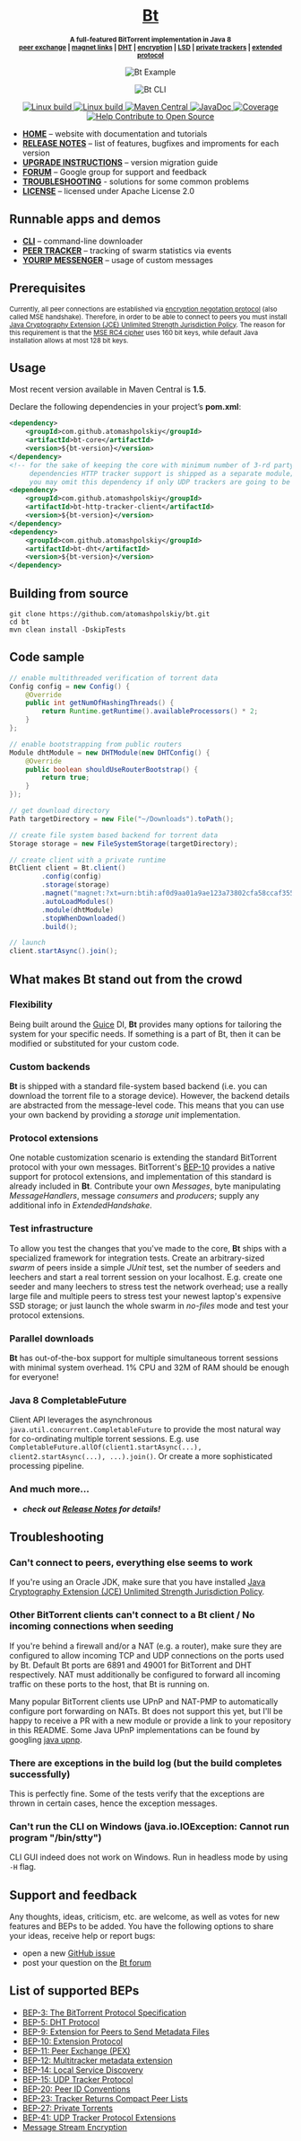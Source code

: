 <h1 align="center">
    <a href="http://atomashpolskiy.github.io/bt/">Bt</a>
</h1>

<p align="center"><strong>
<sup>
A full-featured BitTorrent implementation in Java 8
<br/><a href="http://bittorrent.org/beps/bep_0011.html">peer exchange</a> | <a href="http://bittorrent.org/beps/bep_0009.html">magnet links</a> | <a href="http://bittorrent.org/beps/bep_0005.html">DHT</a> | <a href="http://wiki.vuze.com/w/Message_Stream_Encryption">encryption</a> | <a href="http://bittorrent.org/beps/bep_0014.html">LSD</a> | <a href="http://bittorrent.org/beps/bep_0027.html">private trackers</a> | <a href="http://bittorrent.org/beps/bep_0010.html">extended protocol</a>
</sup>
</strong></p>

<p align="center">
    <img src="https://atomashpolskiy.github.io/static/img/bt-source-code.png" alt="Bt Example">
</p>

<p align="center">
    <img src="https://atomashpolskiy.github.io/static/img/bt-animated.gif" alt="Bt CLI">
</p>

<p align="center">
    <a href="https://travis-ci.org/atomashpolskiy/bt">
        <img src="https://img.shields.io/travis/atomashpolskiy/bt/master.svg?label=Linux%20build"
             alt="Linux build">
    </a>
    <a href="https://ci.appveyor.com/project/atomashpolskiy/bt">
        <img src="https://img.shields.io/appveyor/ci/atomashpolskiy/bt/master.svg?label=Windows%20build"
             alt="Linux build">
    </a>
    <a href="https://maven-badges.herokuapp.com/maven-central/com.github.atomashpolskiy/bt-core/">
        <img src="https://maven-badges.herokuapp.com/maven-central/com.github.atomashpolskiy/bt-core/badge.svg"
             alt="Maven Central">
    </a>
    <a href="http://atomashpolskiy.github.io/bt/javadoc/latest/">
        <img src="https://img.shields.io/badge/javadoc-latest-orange.svg"
             alt="JavaDoc">
    </a>
    <a href="https://codecov.io/gh/atomashpolskiy/bt">
        <img src="https://img.shields.io/codecov/c/github/atomashpolskiy/bt/master.svg"
             alt="Coverage">
    </a>
    <a href="https://www.codetriage.com/atomashpolskiy/bt">
        <img src="https://www.codetriage.com/atomashpolskiy/bt/badges/users.svg"
             alt="Help Contribute to Open Source">
    </a>
</p>

* **[HOME](http://atomashpolskiy.github.io/bt/)** – website with documentation and tutorials
* **[RELEASE NOTES](https://github.com/atomashpolskiy/bt/blob/master/RELEASE-NOTES.md#bt-release-notes)** – list of features, bugfixes and improments for each version
* **[UPGRADE INSTRUCTIONS](https://github.com/atomashpolskiy/bt/blob/master/UPGRADE.md#upgrade-instructions)** – version migration guide
* **[FORUM](https://groups.google.com/forum/#!forum/bttorrent)** – Google group for support and feedback
* **[TROUBLESHOOTING](#troubleshooting)** - solutions for some common problems
* **[LICENSE](https://github.com/atomashpolskiy/bt/blob/master/LICENSE)** – licensed under Apache License 2.0

## Runnable apps and demos

* **[CLI](https://github.com/atomashpolskiy/bt/tree/master/bt-cli#simple-command-line-torrent-downloader)** – command-line downloader
* **[PEER TRACKER](https://github.com/atomashpolskiy/bt/tree/master/examples/src/main/java/peertracker#peer-tracker)** – tracking of swarm statistics via events
* **[YOURIP MESSENGER](https://github.com/atomashpolskiy/bt/tree/master/examples/src/main/java/yourip#yourip-messenger)** – usage of custom messages


## Prerequisites

<sup>Currently, all peer connections are established via [encryption negotation protocol](http://wiki.vuze.com/w/Message_Stream_Encryption) (also called MSE handshake). Therefore, in order to be able to connect to peers you must install [Java Cryptography Extension (JCE) Unlimited Strength Jurisdiction Policy](http://www.oracle.com/technetwork/java/javase/downloads/jce8-download-2133166.html). The reason for this requirement is that the [MSE RC4 cipher](http://wiki.vuze.com/w/Message_Stream_Encryption) uses 160 bit keys, while default Java installation allows at most 128 bit keys.</sup>

## Usage

Most recent version available in Maven Central is **1.5**.

Declare the following dependencies in your project’s **pom.xml**:

```xml
<dependency>
    <groupId>com.github.atomashpolskiy</groupId>
    <artifactId>bt-core</artifactId>
    <version>${bt-version}</version>
</dependency>
<!-- for the sake of keeping the core with minimum number of 3-rd party
     dependencies HTTP tracker support is shipped as a separate module;
     you may omit this dependency if only UDP trackers are going to be used -->
<dependency>
    <groupId>com.github.atomashpolskiy</groupId>
    <artifactId>bt-http-tracker-client</artifactId>
    <version>${bt-version}</version>
</dependency>
<dependency>
    <groupId>com.github.atomashpolskiy</groupId>
    <artifactId>bt-dht</artifactId>
    <version>${bt-version}</version>
</dependency>
```

## Building from source

```
git clone https://github.com/atomashpolskiy/bt.git
cd bt
mvn clean install -DskipTests
```

## Code sample

```java
// enable multithreaded verification of torrent data
Config config = new Config() {
    @Override
    public int getNumOfHashingThreads() {
        return Runtime.getRuntime().availableProcessors() * 2;
    }
};

// enable bootstrapping from public routers
Module dhtModule = new DHTModule(new DHTConfig() {
    @Override
    public boolean shouldUseRouterBootstrap() {
        return true;
    }
});

// get download directory
Path targetDirectory = new File("~/Downloads").toPath();

// create file system based backend for torrent data
Storage storage = new FileSystemStorage(targetDirectory);

// create client with a private runtime
BtClient client = Bt.client()
        .config(config)
        .storage(storage)
        .magnet("magnet:?xt=urn:btih:af0d9aa01a9ae123a73802cfa58ccaf355eb19f1")
        .autoLoadModules()
        .module(dhtModule)
        .stopWhenDownloaded()
        .build();

// launch
client.startAsync().join();
```

## What makes Bt stand out from the crowd

### Flexibility

Being built around the [Guice](https://github.com/google/guice) DI, **Bt** provides many options for tailoring the system for your specific needs. If something is a part of Bt, then it can be modified or substituted for your custom code.

### Custom backends

**Bt** is shipped with a standard file-system based backend (i.e. you can download the torrent file to a storage device). However, the backend details are abstracted from the message-level code. This means that you can use your own backend by providing a _storage unit_ implementation.

### Protocol extensions

One notable customization scenario is extending the standard BitTorrent protocol with your own messages. BitTorrent's [BEP-10](http://www.bittorrent.org/beps/bep_0010.html) provides a native support for protocol extensions, and implementation of this standard is already included in **Bt**. Contribute your own _Messages_, byte manipulating _MessageHandlers_, message _consumers_ and _producers_; supply any additional info in _ExtendedHandshake_.

### Test infrastructure

To allow you test the changes that you've made to the core, **Bt** ships with a specialized framework for integration tests. Create an arbitrary-sized _swarm_ of peers inside a simple _JUnit_ test, set the number of seeders and leechers and start a real torrent session on your localhost. E.g. create one seeder and many leechers to stress test the network overhead; use a really large file and multiple peers to stress test your newest laptop's expensive SSD storage; or just launch the whole swarm in _no-files_ mode and test your protocol extensions.

### Parallel downloads

**Bt** has out-of-the-box support for multiple simultaneous torrent sessions with minimal system overhead. 1% CPU and 32M of RAM should be enough for everyone!

### Java 8 CompletableFuture

Client API leverages the asynchronous `java.util.concurrent.CompletableFuture` to provide the most natural way for co-ordinating multiple torrent sessions. E.g. use `CompletableFuture.allOf(client1.startAsync(...), client2.startAsync(...), ...).join()`. Or create a more sophisticated processing pipeline.

### And much more...

* _**check out [Release Notes](https://github.com/atomashpolskiy/bt/blob/master/RELEASE-NOTES.md#bt-release-notes) for details!**_

## Troubleshooting

### Can't connect to peers, everything else seems to work

If you're using an Oracle JDK, make sure that you have installed [Java Cryptography Extension (JCE) Unlimited Strength Jurisdiction Policy](http://www.oracle.com/technetwork/java/javase/downloads/jce8-download-2133166.html).

### Other BitTorrent clients can't connect to a Bt client / No incoming connections when seeding

If you're behind a firewall and/or a NAT (e.g. a router), make sure they are configured to allow incoming TCP and UDP connections on the ports used by Bt. Default Bt ports are 6891 and 49001 for BitTorrent and DHT respectively. NAT must additionally be configured to forward all incoming traffic on these ports to the host, that Bt is running on.

Many popular BitTorrent clients use UPnP and NAT-PMP to automatically configure port forwarding on NATs. Bt does not support this yet, but I'll be happy to receive a PR with a new module or provide a link to your repository in this README. Some Java UPnP implementations can be found by googling [java upnp](https://www.google.ru/search?q=java+upnp).

### There are exceptions in the build log (but the build completes successfully)

This is perfectly fine. Some of the tests verify that the exceptions are thrown in certain cases, hence the exception messages.

### Can't run the CLI on Windows (java.io.IOException: Cannot run program "/bin/stty")

CLI GUI indeed does not work on Windows. Run in headless mode by using `-H` flag.

## Support and feedback

Any thoughts, ideas, criticism, etc. are welcome, as well as votes for new features and BEPs to be added. You have the following options to share your ideas, receive help or report bugs:

* open a new [GitHub issue](https://github.com/atomashpolskiy/bt/issues)
* post your question on the [Bt forum](https://groups.google.com/forum/#!forum/bttorrent)

## List of supported BEPs

* [BEP-3: The BitTorrent Protocol Specification](http://bittorrent.org/beps/bep_0003.html)
* [BEP-5: DHT Protocol](http://bittorrent.org/beps/bep_0005.html)
* [BEP-9: Extension for Peers to Send Metadata Files](http://bittorrent.org/beps/bep_0009.html)
* [BEP-10: Extension Protocol](http://bittorrent.org/beps/bep_0010.html)
* [BEP-11: Peer Exchange (PEX)](http://bittorrent.org/beps/bep_0011.html)
* [BEP-12: Multitracker metadata extension](http://bittorrent.org/beps/bep_0012.html)
* [BEP-14: Local Service Discovery](http://bittorrent.org/beps/bep_0014.html)
* [BEP-15: UDP Tracker Protocol](http://bittorrent.org/beps/bep_0015.html)
* [BEP-20: Peer ID Conventions](http://bittorrent.org/beps/bep_0020.html)
* [BEP-23: Tracker Returns Compact Peer Lists](http://bittorrent.org/beps/bep_0023.html)
* [BEP-27: Private Torrents](http://bittorrent.org/beps/bep_0027.html)
* [BEP-41: UDP Tracker Protocol Extensions](http://bittorrent.org/beps/bep_0041.html)
* [Message Stream Encryption](http://wiki.vuze.com/w/Message_Stream_Encryption)